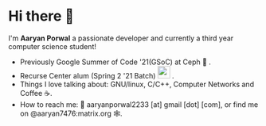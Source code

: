 # Hi there 👋
I'm **Aaryan Porwal** a passionate developer and currently a third year computer science student!
- Previously Google Summer of Code '21(GSoC) at Ceph 🐙 .
- Recurse Center alum (Spring 2 '21 Batch) <img height="25px" src="https://upload.wikimedia.org/wikipedia/commons/5/5a/Recurse_Center.png" /> .
- Things I love talking about: GNU/linux, C/C++, Computer Networks and Coffee ☕️.
-  How to reach me: 📧 aaryanporwal2233 [at] gmail [dot] [com], or find me on @aaryan7476:matrix.org 🕸️.

